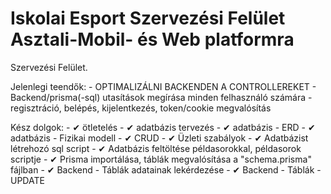 # Iskolai Esport Szervezési Felület Asztali-Mobil- és Web platformra

Szervezési Felület.

Jelenlegi teendők:
    - OPTIMALIZÁLNI BACKENDEN A CONTROLLEREKET
    - Backend/prisma(-sql) utasítások megírása minden felhasználó számára
    - regisztráció, belépés, kijelentkezés, token/cookie megvalósítás

Kész dolgok:
    - ✔ ötletelés
    - ✔ adatbázis tervezés
    - ✔ adatbázis - ERD
    - ✔ adatbázis - Fizikai modell
    - ✔ CRUD
    - ✔ Üzleti szabályok
    - ✔ Adatbázist létrehozó sql script
    - ✔ Adatbázis feltöltése példasorokkal, példasorok scriptje
    - ✔ Prisma importálása, táblák megvalósítása a "schema.prisma" fájlban
    - ✔ Backend - Táblák adatainak lekérdezése
    - ✔ Backend - Táblák - UPDATE
